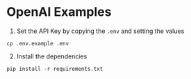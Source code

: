 # OpenAI Examples

1. Set the API Key by copying the `.env` and setting the values
```
cp .env.example .env
```
2. Install the dependencies
```
pip install -r requirements.txt
```
